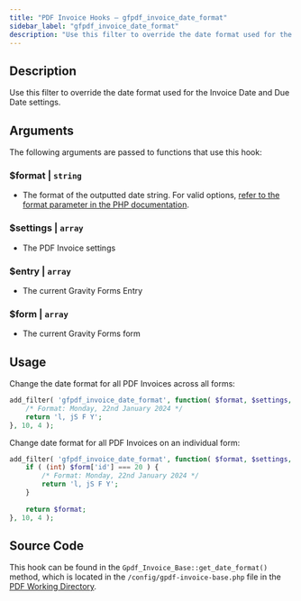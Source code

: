 ```yaml
---
title: "PDF Invoice Hooks – gfpdf_invoice_date_format"
sidebar_label: "gfpdf_invoice_date_format"
description: "Use this filter to override the date format used for the Invoice Date and Due Date settings."
---
```


## Description

Use this filter to override the date format used for the Invoice Date and Due Date settings.

## Arguments

The following arguments are passed to functions that use this hook:

### $format | `string`
* The format of the outputted date string. For valid options, [refer to the format parameter in the PHP documentation](https://www.php.net/manual/en/datetime.format.php).

### $settings | `array`
* The PDF Invoice settings

### $entry | `array`
* The current Gravity Forms Entry

### $form | `array`
* The current Gravity Forms form

## Usage

Change the date format for all PDF Invoices across all forms:

```php
add_filter( 'gfpdf_invoice_date_format', function( $format, $settings, $entry, $form ) {
    /* Format: Monday, 22nd January 2024 */
	return 'l, jS F Y';
}, 10, 4 );
```

Change date format for all PDF Invoices on an individual form:

```php
add_filter( 'gfpdf_invoice_date_format', function( $format, $settings, $entry, $form ) {
    if ( (int) $form['id'] === 20 ) {
        /* Format: Monday, 22nd January 2024 */
        return 'l, jS F Y';
	}
	
	return $format;
}, 10, 4 );
```

## Source Code

This hook can be found in the `Gpdf_Invoice_Base::get_date_format()` method, which is located in the `/config/gpdf-invoice-base.php` file in the [PDF Working Directory](../../developers/first-custom-pdf.md#pdf-working-directory).

